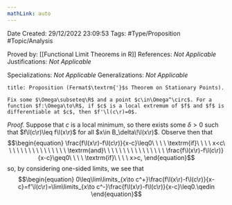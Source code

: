 ```yaml
---
mathLink: auto
---
```


<div class="topSpace"></div>

Date Created: 29/12/2022 23:09:53
Tags: #Type/Proposition #Topic/Analysis

Proved by: [[Functional Limit Theorems in R]]
References: _Not Applicable_
Justifications: _Not Applicable_

Specializations: _Not Applicable_
Generalizations: _Not Applicable_

``` ad-Proposition
title: Proposition (Fermat$\textrm{'}$s Theorem on Stationary Points).

Fix some $\Omega\subseteq\R$ and a point $c\in\Omega^\circ$. For a function $f:\Omega\to\R$, if $c$ is a local extremum of $f$ and $f$ is differentiable at $c$, then $f'\l(c\r)=0$.

```

<i>Proof.</i> Suppose that $c$ is a local minimum, so there exists some $\delta>0$ such that $f\l(c\r)\leq f\l(x\r)$ for all $x\in B_\delta\!\l(x\r)$. Observe then that
$$\begin{equation}
    \frac{f\l(x\r)-f\l(c\r)}{x-c}\leq0\ \ \ \ \textrm{if}\ \ \ \ x<c\ \ \ \ \ \ \ \ \ \ \ \ \ \ \ \ \textrm{and}\ \ \ \ \ \ \ \ \ \ \ \ \ \ \ \ \frac{f\l(x\r)-f\l(c\r)}{x-c}\geq0\ \ \ \ \textrm{if}\ \ \ \ x>c,
\end{equation}$$
so, by considering one-sided limits, we see that
$$\begin{equation}
    0\leq\lim\limits_{x\to c^+}\frac{f\l(x\r)-f\l(c\r)}{x-c}=f'\l(c\r)=\lim\limits_{x\to c^-}\frac{f\l(x\r)-f\l(c\r)}{x-c}\leq0.\qedin
\end{equation}$$

